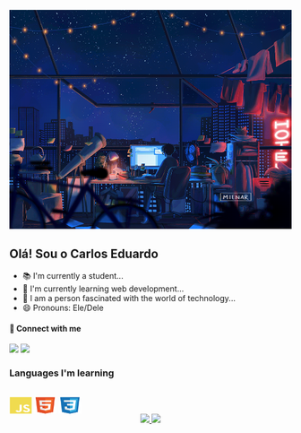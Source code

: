 
![homem-do-computador](https://github.com/Crldudu/crldudu/blob/main/16037185985be0d4215118849898.gif)


## Olá! Sou o Carlos Eduardo
- 📚 I'm currently a student...
- 🌱 I'm currently learning web development...
- 💬 I am a person fascinated with the world of technology...
- 😄 Pronouns: Ele/Dele

#### 💌 Connect with me

  <div style="display: inline-block">
    <a href = "mailto:contato.carloseduardordg@gmail.com"><img src="https://img.shields.io/badge/-Gmail-%23333?style=for-the-badge&logo=gmail&logoColor=red" target="_blank"></a>
    <a href="https://www.linkedin.com/in/carlos-eduardo-13119b223/" target="_blank"><img src="https://img.shields.io/badge/-LinkedIn-%230077B5?style=for-the-badge&logo=linkedin&logoColor=white" target="_blank"></a> 
  </div>

### Languages I'm learning

<div style="display: inline-block"> <br>
<img align="center" alt="Dudu-Js" height="30" width="40" src="https://raw.githubusercontent.com/devicons/devicon/master/icons/javascript/javascript-plain.svg">
<img align="center" alt="Dudu-HTML" height="30" width="40" src="https://raw.githubusercontent.com/devicons/devicon/master/icons/html5/html5-original.svg">
<img align="center" alt="Dudu-CSS" height="30" width="40" src="https://raw.githubusercontent.com/devicons/devicon/master/icons/css3/css3-original.svg">
</div>

<div align="center">
  <a href="https://github.com/crldudu">
  <img height="180em" src="https://github-readme-stats.vercel.app/api?username=crldudu&show_icons=true&theme=dracula&include_all_commits=true&count_private=true"/>
  <img height="180em" src="https://github-readme-stats.vercel.app/api/top-langs/?username=crldudu&layout=compact&langs_count=7&theme=dracula"/>
</div>
